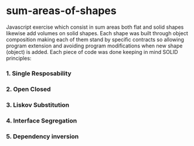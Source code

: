 # sum-areas-of-shapes
Javascript exercise which consist in sum areas both flat and solid shapes likewise add volumes on solid shapes. Each shape was built through object composition making each of them stand by specific contracts so allowing program extension and avoiding program modifications when new shape (object) is added. Each piece of code was done keeping in mind SOLID principles:

### 1. Single Resposability
### 2. Open Closed
### 3. Liskov Substitution
### 4. Interface Segregation
### 5. Dependency inversion
